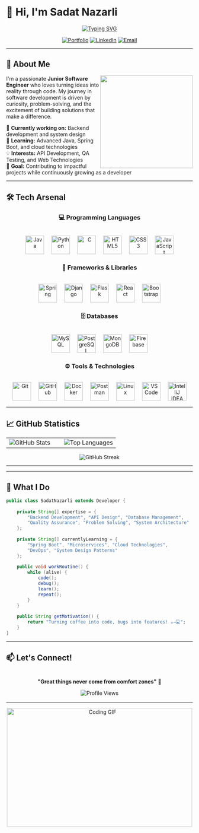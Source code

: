 # 👋 Hi, I'm Sadat Nazarli

<div align="center">
  
[![Typing SVG](https://readme-typing-svg.herokuapp.com?font=Fira+Code&size=22&duration=3000&pause=1000&color=2196F3&background=00000000&center=true&vCenter=true&width=600&lines=Junior+Software+Developer;Backend+%26+Full+Stack+Enthusiast;Building+Real-World+Solutions;Always+Learning+New+Technologies)](https://git.io/typing-svg)

[![Portfolio](https://img.shields.io/badge/🌐_Portfolio-sadatnazarli.com-2196F3?style=for-the-badge&logoColor=white)](https://sadatnazarli.com)
[![LinkedIn](https://img.shields.io/badge/LinkedIn-Connect-0077B5?style=for-the-badge&logo=linkedin&logoColor=white)](https://linkedin.com/in/sadatnazarli)
[![Email](https://img.shields.io/badge/Email-Contact-D14836?style=for-the-badge&logo=gmail&logoColor=white)](mailto:your.email@example.com)

</div>

---

## 🚀 About Me

<img align="right" height="250" src="https://user-images.githubusercontent.com/74038190/229223263-cf2e4b07-2615-4f87-9c38-e37600f8381a.gif" />

I'm a passionate **Junior Software Engineer** who loves turning ideas into reality through code. My journey in software development is driven by curiosity, problem-solving, and the excitement of building solutions that make a difference.

🔭 **Currently working on:** Backend development and system design  
🌱 **Learning:** Advanced Java, Spring Boot, and cloud technologies  
💡 **Interests:** API Development, QA Testing, and Web Technologies  
🎯 **Goal:** Contributing to impactful projects while continuously growing as a developer

---

## 🛠️ Tech Arsenal

<div align="center">

### 💻 Programming Languages
<br>
<div>
  <img src="https://skillicons.dev/icons?i=java" height="50" alt="Java" title="Java" />
  <img width="12" />
  <img src="https://skillicons.dev/icons?i=python" height="50" alt="Python" title="Python" />
  <img width="12" />
  <img src="https://skillicons.dev/icons?i=c" height="50" alt="C" title="C" />
  <img width="12" />
  <img src="https://skillicons.dev/icons?i=html" height="50" alt="HTML5" title="HTML5" />
  <img width="12" />
  <img src="https://skillicons.dev/icons?i=css" height="50" alt="CSS3" title="CSS3" />
  <img width="12" />
  <img src="https://skillicons.dev/icons?i=js" height="50" alt="JavaScript" title="JavaScript" />
</div>

### 🎯 Frameworks & Libraries
<br>
<div>
  <img src="https://skillicons.dev/icons?i=spring" height="50" alt="Spring" title="Spring Boot" />
  <img width="12" />
  <img src="https://skillicons.dev/icons?i=django" height="50" alt="Django" title="Django" />
  <img width="12" />
  <img src="https://skillicons.dev/icons?i=flask" height="50" alt="Flask" title="Flask" />
  <img width="12" />
  <img src="https://skillicons.dev/icons?i=react" height="50" alt="React" title="React" />
  <img width="12" />
  <img src="https://skillicons.dev/icons?i=bootstrap" height="50" alt="Bootstrap" title="Bootstrap" />
</div>

### 🗄️ Databases
<br>
<div>
  <img src="https://skillicons.dev/icons?i=mysql" height="50" alt="MySQL" title="MySQL" />
  <img width="12" />
  <img src="https://skillicons.dev/icons?i=postgresql" height="50" alt="PostgreSQL" title="PostgreSQL" />
  <img width="12" />
  <img src="https://skillicons.dev/icons?i=mongodb" height="50" alt="MongoDB" title="MongoDB" />
  <img width="12" />
  <img src="https://skillicons.dev/icons?i=firebase" height="50" alt="Firebase" title="Firebase" />
</div>

### ⚙️ Tools & Technologies
<br>
<div>
  <img src="https://skillicons.dev/icons?i=git" height="50" alt="Git" title="Git" />
  <img width="12" />
  <img src="https://skillicons.dev/icons?i=github" height="50" alt="GitHub" title="GitHub" />
  <img width="12" />
  <img src="https://skillicons.dev/icons?i=docker" height="50" alt="Docker" title="Docker" />
  <img width="12" />
  <img src="https://skillicons.dev/icons?i=postman" height="50" alt="Postman" title="Postman" />
  <img width="12" />
  <img src="https://skillicons.dev/icons?i=linux" height="50" alt="Linux" title="Linux" />
  <img width="12" />
  <img src="https://skillicons.dev/icons?i=vscode" height="50" alt="VS Code" title="VS Code" />
  <img width="12" />
  <img src="https://skillicons.dev/icons?i=idea" height="50" alt="IntelliJ IDEA" title="IntelliJ IDEA" />
</div>

</div>

---

## 📈 GitHub Statistics

<div align="center">

<table>
<tr>
<td width="50%">

<img src="https://github-readme-stats.vercel.app/api?username=sadatnazarli&show_icons=true&theme=tokyonight&hide_border=true&count_private=true" alt="GitHub Stats" />

</td>
<td width="50%">

<img src="https://github-readme-stats.vercel.app/api/top-langs/?username=sadatnazarli&layout=compact&theme=tokyonight&hide_border=true" alt="Top Languages" />

</td>
</tr>
</table>

<img src="https://github-readme-streak-stats.herokuapp.com/?user=sadatnazarli&theme=tokyonight&hide_border=true" alt="GitHub Streak" />

</div>

---


---

## 💼 What I Do

```java
public class SadatNazarli extends Developer {
    
    private String[] expertise = {
        "Backend Development", "API Design", "Database Management", 
        "Quality Assurance", "Problem Solving", "System Architecture"
    };
    
    private String[] currentlyLearning = {
        "Spring Boot", "Microservices", "Cloud Technologies", 
        "DevOps", "System Design Patterns"
    };
    
    public void workRoutine() {
        while (alive) {
            code();
            debug();
            learn();
            repeat();
        }
    }
    
    public String getMotivation() {
        return "Turning coffee into code, bugs into features! ☕→💻";
    }
}
```

---

## 📫 Let's Connect!

<div align="center">

<img src="https://user-images.githubusercontent.com/74038190/212284100-561aa473-3905-4a80-b561-0d28506553ee.gif" width="700" height="3" alt="Rainbow Line"/>

**"Great things never come from comfort zones"** 🚀

<img src="https://komarev.com/ghpvc/?username=sadatnazarli&style=for-the-badge&color=2196F3" alt="Profile Views" />

<img src="https://user-images.githubusercontent.com/74038190/212284100-561aa473-3905-4a80-b561-0d28506553ee.gif" width="700" height="3" alt="Rainbow Line"/>

</div>

---

<div align="center">
  <img src="https://user-images.githubusercontent.com/74038190/225813708-98b745f2-7d22-48cf-9150-083f1b00d6c9.gif" width="500" height="320" alt="Coding GIF"/>
</div>
